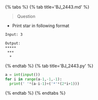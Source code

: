{% tabs %}
{% tab title='BJ_2443.md' %}

> Question

* Print star in following format

```txt
Input: 3

Output:
*****
 ***
  *
```

{% endtab %}
{% tab title='BJ_2443.py' %}

```py
a = int(input())
for i in range(a-1,-1,-1):
  print(' '*(a-i-1)+('*'*(2*i+1)))
```

{% endtab %}
{% endtabs %}
